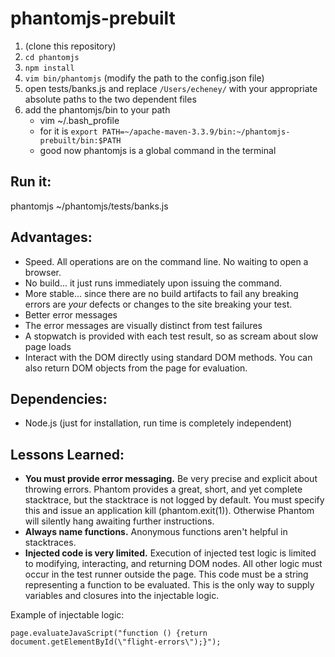 phantomjs-prebuilt
==================

1. (clone this repository)
2. `cd phantomjs`
3. `npm install`
4. `vim bin/phantomjs`    (modify the path to the config.json file)
5. open tests/banks.js and replace `/Users/echeney/` with your appropriate absolute paths to the two dependent files
6. add the phantomjs/bin to your path
   * vim ~/.bash_profile
   * for it is `export PATH=~/apache-maven-3.3.9/bin:~/phantomjs-prebuilt/bin:$PATH`
   * good now phantomjs is a global command in the terminal

## Run it:
   phantomjs ~/phantomjs/tests/banks.js

## Advantages:

* Speed.  All operations are on the command line.  No waiting to open a browser.
* No build... it just runs immediately upon issuing the command.
* More stable... since there are no build artifacts to fail any breaking errors are *your* defects or changes to the site breaking your test.
* Better error messages
* The error messages are visually distinct from test failures
* A stopwatch is provided with each test result, so as scream about slow page loads
* Interact with the DOM directly using standard DOM methods. You can also return DOM objects from the page for evaluation.

## Dependencies:

* Node.js (just for installation, run time is completely independent)

## Lessons Learned:

* **You must provide error messaging.** Be very precise and explicit about throwing errors.  Phantom provides a great, short, and yet complete stacktrace, but the stacktrace is not logged by default.  You must specify this and issue an application kill (phantom.exit(1)).  Otherwise Phantom will silently hang awaiting further instructions.
* **Always name functions.** Anonymous functions aren't helpful in stacktraces.
* **Injected code is very limited.** Execution of injected test logic is limited to modifying, interacting, and returning DOM nodes.  All other logic must occur in the test runner outside the page.  This code must be a string representing a function to be evaluated.  This is the only way to supply variables and closures into the injectable logic.

Example of injectable logic:

    page.evaluateJavaScript("function () {return document.getElementById(\"flight-errors\");}");

